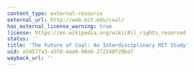 ```yaml
---
content_type: external-resource
external_url: http://web.mit.edu/coal/
has_external_license_warning: true
license: https://en.wikipedia.org/wiki/All_rights_reserved
status: ''
title: 'The Future of Coal: An Interdisciplinary MIT Study'
uid: a54577a3-a5f8-4aa8-98e6-272248f29ba7
wayback_url: ''
---
```

